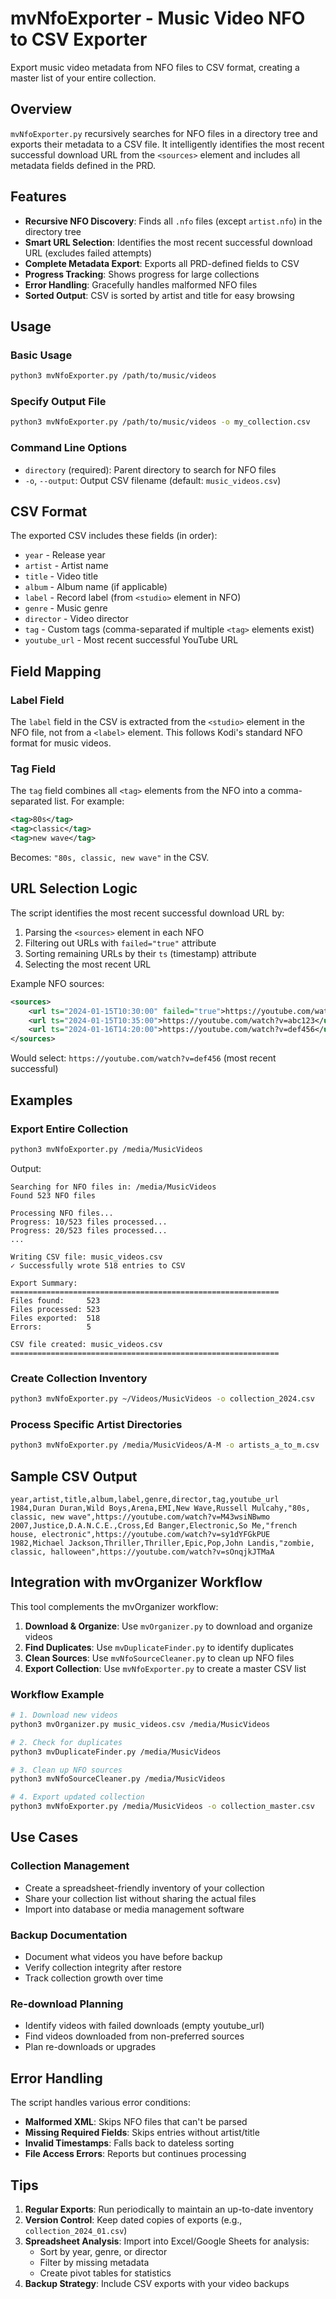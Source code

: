 # mvNfoExporter - Music Video NFO to CSV Exporter

Export music video metadata from NFO files to CSV format, creating a master list of your entire collection.

## Overview

`mvNfoExporter.py` recursively searches for NFO files in a directory tree and exports their metadata to a CSV file. It intelligently identifies the most recent successful download URL from the `<sources>` element and includes all metadata fields defined in the PRD.

## Features

- **Recursive NFO Discovery**: Finds all `.nfo` files (except `artist.nfo`) in the directory tree
- **Smart URL Selection**: Identifies the most recent successful download URL (excludes failed attempts)
- **Complete Metadata Export**: Exports all PRD-defined fields to CSV
- **Progress Tracking**: Shows progress for large collections
- **Error Handling**: Gracefully handles malformed NFO files
- **Sorted Output**: CSV is sorted by artist and title for easy browsing

## Usage

### Basic Usage
```bash
python3 mvNfoExporter.py /path/to/music/videos
```

### Specify Output File
```bash
python3 mvNfoExporter.py /path/to/music/videos -o my_collection.csv
```

### Command Line Options
- `directory` (required): Parent directory to search for NFO files
- `-o`, `--output`: Output CSV filename (default: `music_videos.csv`)

## CSV Format

The exported CSV includes these fields (in order):
- `year` - Release year
- `artist` - Artist name
- `title` - Video title
- `album` - Album name (if applicable)
- `label` - Record label (from `<studio>` element in NFO)
- `genre` - Music genre
- `director` - Video director
- `tag` - Custom tags (comma-separated if multiple `<tag>` elements exist)
- `youtube_url` - Most recent successful YouTube URL

## Field Mapping

### Label Field
The `label` field in the CSV is extracted from the `<studio>` element in the NFO file, not from a `<label>` element. This follows Kodi's standard NFO format for music videos.

### Tag Field
The `tag` field combines all `<tag>` elements from the NFO into a comma-separated list. For example:
```xml
<tag>80s</tag>
<tag>classic</tag>
<tag>new wave</tag>
```
Becomes: `"80s, classic, new wave"` in the CSV.

## URL Selection Logic

The script identifies the most recent successful download URL by:
1. Parsing the `<sources>` element in each NFO
2. Filtering out URLs with `failed="true"` attribute
3. Sorting remaining URLs by their `ts` (timestamp) attribute
4. Selecting the most recent URL

Example NFO sources:
```xml
<sources>
    <url ts="2024-01-15T10:30:00" failed="true">https://youtube.com/watch?v=abc123</url>
    <url ts="2024-01-15T10:35:00">https://youtube.com/watch?v=abc123</url>
    <url ts="2024-01-16T14:20:00">https://youtube.com/watch?v=def456</url>
</sources>
```
Would select: `https://youtube.com/watch?v=def456` (most recent successful)

## Examples

### Export Entire Collection
```bash
python3 mvNfoExporter.py /media/MusicVideos
```

Output:
```
Searching for NFO files in: /media/MusicVideos
Found 523 NFO files

Processing NFO files...
Progress: 10/523 files processed...
Progress: 20/523 files processed...
...

Writing CSV file: music_videos.csv
✓ Successfully wrote 518 entries to CSV

Export Summary:
============================================================
Files found:     523
Files processed: 523
Files exported:  518
Errors:          5

CSV file created: music_videos.csv
============================================================
```

### Create Collection Inventory
```bash
python3 mvNfoExporter.py ~/Videos/MusicVideos -o collection_2024.csv
```

### Process Specific Artist Directories
```bash
python3 mvNfoExporter.py /media/MusicVideos/A-M -o artists_a_to_m.csv
```

## Sample CSV Output

```csv
year,artist,title,album,label,genre,director,tag,youtube_url
1984,Duran Duran,Wild Boys,Arena,EMI,New Wave,Russell Mulcahy,"80s, classic, new wave",https://youtube.com/watch?v=M43wsiNBwmo
2007,Justice,D.A.N.C.E.,Cross,Ed Banger,Electronic,So Me,"french house, electronic",https://youtube.com/watch?v=sy1dYFGkPUE
1982,Michael Jackson,Thriller,Thriller,Epic,Pop,John Landis,"zombie, classic, halloween",https://youtube.com/watch?v=sOnqjkJTMaA
```

## Integration with mvOrganizer Workflow

This tool complements the mvOrganizer workflow:

1. **Download & Organize**: Use `mvOrganizer.py` to download and organize videos
2. **Find Duplicates**: Use `mvDuplicateFinder.py` to identify duplicates
3. **Clean Sources**: Use `mvNfoSourceCleaner.py` to clean up NFO files
4. **Export Collection**: Use `mvNfoExporter.py` to create a master CSV list

### Workflow Example
```bash
# 1. Download new videos
python3 mvOrganizer.py music_videos.csv /media/MusicVideos

# 2. Check for duplicates
python3 mvDuplicateFinder.py /media/MusicVideos

# 3. Clean up NFO sources
python3 mvNfoSourceCleaner.py /media/MusicVideos

# 4. Export updated collection
python3 mvNfoExporter.py /media/MusicVideos -o collection_master.csv
```

## Use Cases

### Collection Management
- Create a spreadsheet-friendly inventory of your collection
- Share your collection list without sharing the actual files
- Import into database or media management software

### Backup Documentation
- Document what videos you have before backup
- Verify collection integrity after restore
- Track collection growth over time

### Re-download Planning
- Identify videos with failed downloads (empty youtube_url)
- Find videos downloaded from non-preferred sources
- Plan re-downloads or upgrades

## Error Handling

The script handles various error conditions:
- **Malformed XML**: Skips NFO files that can't be parsed
- **Missing Required Fields**: Skips entries without artist/title
- **Invalid Timestamps**: Falls back to dateless sorting
- **File Access Errors**: Reports but continues processing

## Tips

1. **Regular Exports**: Run periodically to maintain an up-to-date inventory
2. **Version Control**: Keep dated copies of exports (e.g., `collection_2024_01.csv`)
3. **Spreadsheet Analysis**: Import into Excel/Google Sheets for analysis:
   - Sort by year, genre, or director
   - Filter by missing metadata
   - Create pivot tables for statistics
4. **Backup Strategy**: Include CSV exports with your video backups